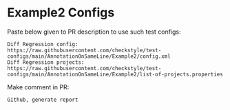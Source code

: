 # Example2 Configs
Paste below given to PR description to use such test configs:
```
Diff Regression config: https://raw.githubusercontent.com/checkstyle/test-configs/main/AnnotationOnSameLine/Example2/config.xml
Diff Regression projects: https://raw.githubusercontent.com/checkstyle/test-configs/main/AnnotationOnSameLine/Example2/list-of-projects.properties
```
Make comment in PR:
```
Github, generate report
```
